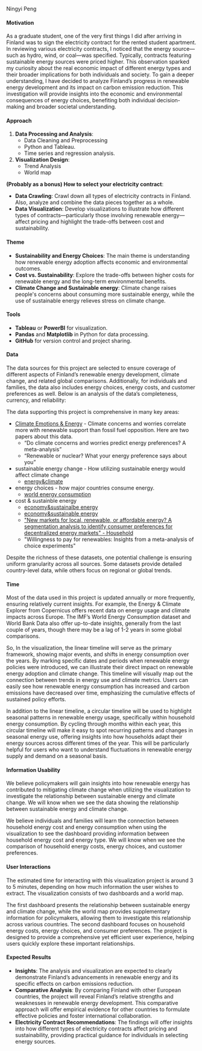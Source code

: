 Ningyi Peng
#### **Motivation**

As a graduate student, one of the very first things I did after arriving in Finland was to sign the electricity contract for the rented student apartment. In reviewing various electricity contracts, I noticed that the energy source—such as hydro, wind, or coal—was specified. Typically, contracts featuring sustainable energy sources were priced higher. This observation sparked my curiosity about the real economic impact of different energy types and their broader implications for both individuals and society. To gain a deeper understanding, I have decided to analyze Finland’s progress in renewable energy development and its impact on carbon emission reduction. This investigation will provide insights into the economic and environmental consequences of energy choices, benefiting both individual decision-making and broader societal understanding.

#### **Approach**

1. **Data Processing and Analysis**:
   - Data Cleaning and Preprocessing
   - Python and Tableau.
   - Time series and regression analysis.
2. **Visualization Design**:
   - Trend Analysis
   - World map

 **(Probably as a bonus) How to select your electricity contract**:
   - **Data Crawling**: Crawl down all types of electricity contracts in Finland. Also, analyze and combine the data pieces together as a whole.
   - **Data Visualization**: Develop visualizations to illustrate how different types of contracts—particularly those involving renewable energy—affect pricing and highlight the trade-offs between cost and sustainability.

#### **Theme**

- **Sustainability and Energy Choices**: The main theme is understanding how renewable energy adoption affects economic and environmental outcomes.
- **Cost vs. Sustainability**: Explore the trade-offs between higher costs for renewable energy and the long-term environmental benefits.
- **Climate Change and Sustainable energy**: Climate change raises people's concerns about consuming more sustainable energy, while the use of sustainable energy relieves stress on climate change.
#### **Tools**

- **Tableau** or **PowerBI** for visualization.
- **Pandas** and **Matplotlib** in Python for data processing.
- **GitHub** for version control and project sharing.

#### **Data**

The data sources for this project are selected to ensure coverage of different aspects of Finland’s renewable energy development, climate change, and related global comparisons. Additionally, for individuals and families, the data also includes energy choices, energy costs, and customer preferences as well. 
Below is an analysis of the data’s completeness, currency, and reliability:

The data supporting this project is comprehensive in many key areas:
- [Climate Emotions & Energy](https://osf.io/rfb75/?view_only=cea06f46519a406cbca58374e0572dc4) - Climate concerns and worries correlate more with renewable support than fossil fuel opposition. Here are two papers about this data.
	- “Do climate concerns and worries predict energy preferences? A meta-analysis”
	- “Renewable or nuclear? What your energy preference says about you”
- sustainable energy change - How utilizing sustainable energy would affect climate change
	- [energy&climate](https://cds.climate.copernicus.eu/cdsapp#!/software/app-energy-explorer-europe?tab=overview)
- energy choices - how major countries consume energy.
	- [world energy consumption](https://climatedata.imf.org/datasets/0bfab7fb7e0e4050b82bba40cd7a1bd5/explore)
- cost & sustainble energy
	- [economy&sustainalbe energy](https://www.kaggle.com/datasets/anshtanwar/global-data-on-sustainable-energy)
	- [economy&sustainable energy](https://databank.worldbank.org/source/sustainable-energy-for-all/preview/on)
	- ["New markets for local, renewable, or affordable energy? A segmentation analysis to identify consumer preferences for decentralized energy markets" - Household](https://osf.io/f9w86?view_only=f230333ea1664f89a9ae8fa8deb5747c)
	- "Willingness to pay for renewables: Insights from a meta-analysis of choice experiments"

Despite the richness of these datasets, one potential challenge is ensuring uniform granularity across all sources. Some datasets provide detailed country-level data, while others focus on regional or global trends. 

#### **Time**

Most of the data used in this project is updated annually or more frequently, ensuring relatively current insights. For example, the Energy & Climate Explorer from Copernicus offers recent data on energy usage and climate impacts across Europe. The IMF’s World Energy Consumption dataset and World Bank Data also offer up-to-date insights, generally from the last couple of years, though there may be a lag of 1-2 years in some global comparisons.

So, In the visualization, the linear timeline will serve as the primary framework, showing major events, and shifts in energy consumption over the years. By marking specific dates and periods when renewable energy policies were introduced, we can illustrate their direct impact on renewable energy adoption and climate change. This timeline will visually map out the connection between trends in energy use and climate metrics. Users can easily see how renewable energy consumption has increased and carbon emissions have decreased over time, emphasizing the cumulative effects of sustained policy efforts.

In addition to the linear timeline, a circular timeline will be used to highlight seasonal patterns in renewable energy usage, specifically within household energy consumption. By cycling through months within each year, this circular timeline will make it easy to spot recurring patterns and changes in seasonal energy use, offering insights into how households adapt their energy sources across different times of the year. This will be particularly helpful for users who want to understand fluctuations in renewable energy supply and demand on a seasonal basis.


#### **Information Usability**

We believe policymakers will gain insights into how renewable energy has contributed to mitigating climate change when utilizing the visualization to investigate the relationship between sustainable energy and climate change. We will know when we see the data showing the relationship between sustainable energy and climate change.

We believe individuals and families will learn the connection between household energy cost and energy consumption when using the visualization to see the dashboard providing information between household energy cost and energy type. We will know when we see the comparison of household energy costs, energy choices, and customer preferences.

#### **User Interactions**

The estimated time for interacting with this visualization project is around 3 to 5 minutes, depending on how much information the user wishes to extract. The visualization consists of two dashboards and a world map.

The first dashboard presents the relationship between sustainable energy and climate change, while the world map provides supplementary information for policymakers, allowing them to investigate this relationship across various countries. The second dashboard focuses on household energy costs, energy choices, and consumer preferences. The project is designed to provide a comprehensive yet efficient user experience, helping users quickly explore these important relationships.

#### **Expected Results**

- **Insights**: The analysis and visualization are expected to clearly demonstrate Finland’s advancements in renewable energy and its specific effects on carbon emissions reduction. 
- **Comparative Analysis**: By comparing Finland with other European countries, the project will reveal Finland’s relative strengths and weaknesses in renewable energy development. This comparative approach will offer empirical evidence for other countries to formulate effective policies and foster international collaboration.
- **Electricity Contract Recommendations**: The findings will offer insights into how different types of electricity contracts affect pricing and sustainability, providing practical guidance for individuals in selecting energy sources. 
